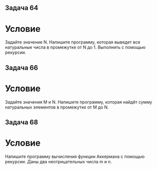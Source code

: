 ## Задача 64
# Условие 
Задайте значение N. Напишите программу, которая выведет все натуральные числа в промежутке от N до 1. Выполнить с помощью рекурсии.

## Задача 66
# Условие 
 Задайте значения M и N. Напишите программу, которая найдёт сумму натуральных элементов в промежутке от M до N.

## Задача 68
# Условие
 Напишите программу вычисления функции Аккермана с помощью рекурсии. Даны два неотрицательных числа m и n.